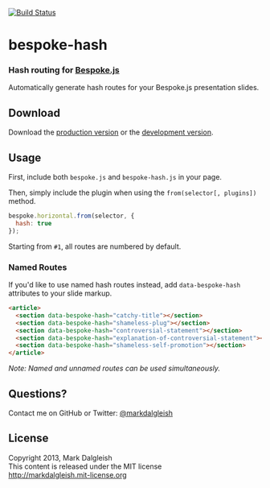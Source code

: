 [![Build Status](https://secure.travis-ci.org/markdalgleish/bespoke-hash.png)](http://travis-ci.org/markdalgleish/bespoke-hash)

# bespoke-hash

### Hash routing for [Bespoke.js](https://github.com/markdalgleish/bespoke.js)

Automatically generate hash routes for your Bespoke.js presentation slides.

## Download

Download the [production version][min] or the [development version][max].

[min]: https://raw.github.com/markdalgleish/bespoke.js/master/dist/bespoke-hash.min.js
[max]: https://raw.github.com/markdalgleish/bespoke.js/master/dist/bespoke-hash.js

## Usage

First, include both `bespoke.js` and `bespoke-hash.js` in your page.

Then, simply include the plugin when using the `from(selector[, plugins])` method.

```js
bespoke.horizontal.from(selector, {
  hash: true
});
```
Starting from `#1`, all routes are numbered by default.

### Named Routes

If you'd like to use named hash routes instead, add `data-bespoke-hash` attributes to your slide markup.

```html
<article>
  <section data-bespoke-hash="catchy-title"></section>
  <section data-bespoke-hash="shameless-plug"></section>
  <section data-bespoke-hash="controversial-statement"></section>
  <section data-bespoke-hash="explanation-of-controversial-statement"></section>
  <section data-bespoke-hash="shameless-self-promotion"></section>
</article>
```

*Note: Named and unnamed routes can be used simultaneously.*

## Questions?

Contact me on GitHub or Twitter: [@markdalgleish](http://twitter.com/markdalgleish)

## License

Copyright 2013, Mark Dalgleish  
This content is released under the MIT license  
http://markdalgleish.mit-license.org